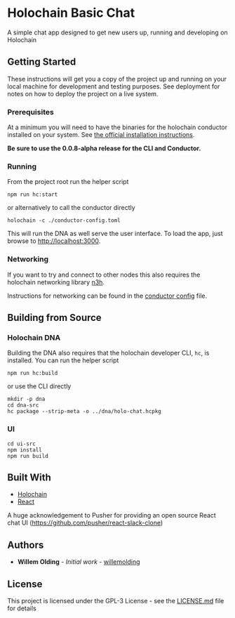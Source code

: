 # Holochain Basic Chat

A simple chat app designed to get new users up, running and developing on Holochain

## Getting Started

These instructions will get you a copy of the project up and running on your local machine for development and testing purposes. See deployment for notes on how to deploy the project on a live system.

### Prerequisites

At a minimum you will need to have the binaries for the holochain conductor installed on your system. See [the official installation instructions](https://developer.holochain.org/start.html).

**Be sure to use the 0.0.8-alpha release for the CLI and Conductor.**

### Running

From the project root run the helper script
```
npm run hc:start
```

or alternatively to call the conductor directly

```
holochain -c ./conductor-config.toml
```

This will run the DNA as well serve the user interface. To load the app, just browse to [http://localhost:3000](http://localhost:3000).


### Networking

If you want to try and connect to other nodes this also requires the holochain networking library [n3h](https://github.com/holochain/n3h).

Instructions for networking can be found in the [conductor config](conductor-config.toml) file.

## Building from Source

### Holochain DNA

Building the DNA also requires that the holochain developer CLI, `hc`, is installed. You can run the helper script

```
npm run hc:build
```

or use the CLI directly

```
mkdir -p dna
cd dna-src
hc package --strip-meta -o ../dna/holo-chat.hcpkg
```

### UI

```
cd ui-src
npm install
npm run build
```

## Built With

* [Holochain](https://developer.holochain.org/)
* [React](https://reactjs.org/)

A huge acknowledgement to Pusher for providing an open source React chat UI (https://github.com/pusher/react-slack-clone)

## Authors

* **Willem Olding** - *Initial work* - [willemolding](https://github.com/willemolding)

## License

This project is licensed under the GPL-3 License - see the [LICENSE.md](LICENSE.md) file for details

